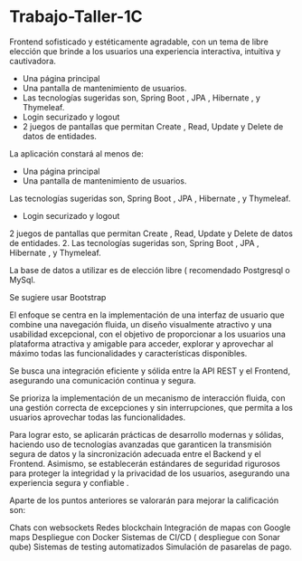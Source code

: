 # Trabajo-Taller-1C
Frontend sofisticado y estéticamente agradable, con un tema de libre elección que brinde a los usuarios  una experiencia interactiva, intuitiva y cautivadora.

- Una página principal
- Una pantalla de mantenimiento de usuarios.
- Las tecnologías sugeridas son, Spring Boot , JPA , Hibernate , y Thymeleaf.
- Login securizado  y logout
- 2 juegos de pantallas que permitan Create , Read, Update y Delete de datos de entidades.
  
La aplicación constará al menos de:   

- Una página principal
- Una pantalla de mantenimiento de usuarios.


Las tecnologías sugeridas son, Spring Boot , JPA , Hibernate , y Thymeleaf.
- Login securizado  y logout
 
2 juegos de pantallas que permitan Create , Read, Update y Delete de datos de entidades.
2.     Las tecnologías sugeridas son, Spring Boot , JPA , Hibernate , y Thymeleaf.

La base de datos a utilizar es de elección libre ( recomendado Postgresql o MySql.

Se sugiere usar  Bootstrap  

El enfoque se centra en la implementación de una interfaz de usuario que combine una navegación fluida, un diseño visualmente atractivo y una usabilidad excepcional, con el objetivo de proporcionar a los usuarios una plataforma atractiva y amigable para acceder, explorar y aprovechar al máximo todas las funcionalidades y características disponibles.

Se busca una integración eficiente y sólida entre la API REST y el Frontend, asegurando una comunicación continua y segura.

Se prioriza la implementación de un mecanismo de interacción fluida, con una gestión correcta de excepciones y  sin interrupciones, que permita a los usuarios aprovechar todas las funcionalidades.

Para lograr esto, se aplicarán prácticas de desarrollo modernas y sólidas, haciendo uso de tecnologías avanzadas que garanticen la transmisión segura de datos y la sincronización adecuada entre el Backend y el Frontend. Asimismo, se establecerán estándares de seguridad rigurosos para proteger la integridad y la privacidad de los usuarios, asegurando una experiencia segura y confiable .

Aparte de los puntos anteriores se valorarán para mejorar la calificación son:

Chats con websockets
Redes blockchain
Integración de mapas con Google maps
Despliegue con Docker
Sistemas de CI/CD ( despliegue con Sonar qube)
Sistemas de testing automatizados
Simulación de pasarelas de  pago.
